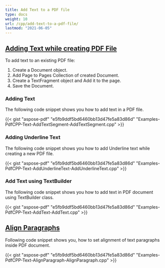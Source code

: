 ```yaml
---
title: Add Text to a PDF file
type: docs
weight: 10
url: /cpp/add-text-to-a-pdf-file/
lastmod: "2021-06-05"
---
```


## <ins>**Adding Text while creating PDF File**
To add text to an existing PDF file:

1. Create a Document object.
1. Add Page to Pages Collection of created Document.
1. Create a TextFragment object and Add it to the page.
1. Save the Document.
### **Adding Text**
The following code snippet shows you how to add text in a PDF file.



{{< gist "aspose-pdf" "e5fb9ddf5bd6460bb13d47fe5a83d86d" "Examples-PdfCPP-Text-AddTextSegment-AddTextSegment.cpp" >}}
### **Adding Underline Text**
The following code snippet shows you how to add Underline text while creating a new PDF file.



{{< gist "aspose-pdf" "e5fb9ddf5bd6460bb13d47fe5a83d86d" "Examples-PdfCPP-Text-AddUnderlineText-AddUnderlineText.cpp" >}}
### **Add Text using TextBuilder**
The following code snippet shows you how to add text in PDF document using TextBuilder class.



{{< gist "aspose-pdf" "e5fb9ddf5bd6460bb13d47fe5a83d86d" "Examples-PdfCPP-Text-AddText-AddText.cpp" >}}
## <ins>**Align Paragraphs**
Following code snippet shows you, how to set alignment of text paragraphs inside PDF document.



{{< gist "aspose-pdf" "e5fb9ddf5bd6460bb13d47fe5a83d86d" "Examples-PdfCPP-Text-AlignParagraph-AlignParagraph.cpp" >}}

